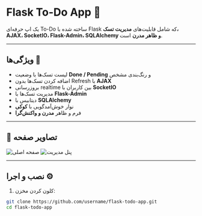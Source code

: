 # Flask To-Do App 📝

یک اپ حرفه‌ای To-Do ساخته شده با Flask که شامل قابلیت‌های **مدیریت تسک، AJAX، SocketIO، Flask-Admin، SQLAlchemy و ظاهر مدرن** است.

---

## ویژگی‌ها 🚀

- لیست تسک‌ها با وضعیت **Done / Pending** و رنگ‌بندی مشخص
- اضافه کردن تسک‌ها بدون Refresh با **AJAX**
- بروزرسانی realtime بین کاربران با **SocketIO**
- مدیریت تسک‌ها با **Flask-Admin**
- دیتابیس با **SQLAlchemy**
- نوار خوش‌آمدگویی با **کوکی**
- فرم و ظاهر **مدرن و واکنش‌گرا**

---

## 🎨 تصاویر صفحه
![صفحه اصلی](./static/screenshot.png)
![پنل مدیریت](./static/admin-screenshot.png)

---

## نصب و اجرا ⚙️

1. کلون کردن مخزن:
```bash
git clone https://github.com/username/flask-todo-app.git
cd flask-todo-app
